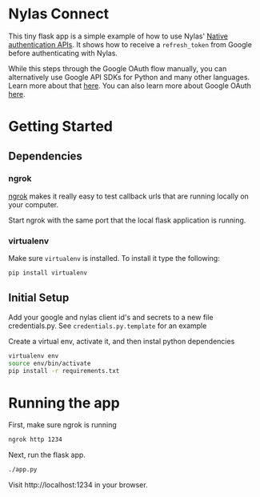 # Nylas Connect

This tiny flask app is a simple example of how to use Nylas' [Native
authentication APIs](https://www.nylas.com/docs/platform#native_authentication).
It shows how to receive a `refresh_token` from Google before authenticating with
Nylas.

While this steps through the Google OAuth flow manually, you can alternatively
use Google API SDKs for Python and many other languages. Learn more about that
[here](https://developers.google.com/api-client-library/python/). You can also
learn more about Google OAuth
[here](https://developers.google.com/identity/protocols/OAuth2WebServer).

# Getting Started

## Dependencies

### ngrok

[ngrok](https://ngrok.com/) makes it really easy to test callback urls that are
running locally on your computer. 

Start ngrok with the same port that the local flask application is running.

### virtualenv 

Make sure `virtualenv` is installed. To install it type the following:

```bash
pip install virtualenv
```

## Initial Setup

Add your google and nylas client id's and secrets to a new file credentials.py.
See `credentials.py.template` for an example


Create a virtual env, activate it, and then instal python dependencies

```bash
virtualenv env
source env/bin/activate
pip install -r requirements.txt
```

# Running the app

First, make sure ngrok is running 

```bash
ngrok http 1234
```

Next, run the flask app.
```bash
./app.py
```

Visit http://localhost:1234 in your browser.
